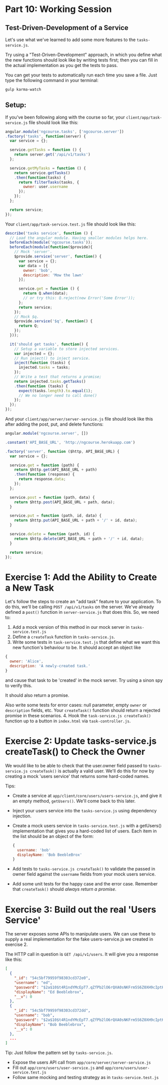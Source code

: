 # Part 10: Working Session

## Test-Driven-Development of a Service

Let's use what we've learned to add some more features to the
`tasks-service.js`.

Try using a "Test-Driven-Development" approach, in which you define what
the new functions should look like by writing tests first; then you can fill
in the actual implementation as you get the tests to pass.

You can get your tests to automatically run each time you save a file.  Just
type the following command in your terminal:

```bash
gulp karma-watch
```

## Setup:

If you've been following along with the course so far, your
`client/app/task-service.js` file should look like this:

```javascript
angular.module('ngcourse.tasks', ['ngcourse.server'])
.factory('tasks', function(server) {
  var service = {};

  service.getTasks = function () {
    return server.get('/api/v1/tasks')
  };

  service.getMyTasks = function () {
    return service.getTasks()
    .then(function(tasks) {
      return filterTasks(tasks, {
        owner: user.username
      });
    });
  };

  return service;
});
```

Your `client/app/task-service.test.js` file should look like this:

```javascript
describe('tasks service', function () {
  // Load the angular module. Having smaller modules helps here.
  beforeEach(module('ngcourse.tasks'));
  beforeEach(module(function($provide){
    // Mock 'server'.
    $provide.service('server', function() {
      var service = {};
      var data = [{
        owner: 'bob',
        description: 'Mow the lawn'
      }];

      service.get = function () {
        return Q.when(data);
        // or try this: Q.reject(new Error('Some Error'));
      };
      return service;
    });
    // Mock $q.
    $provide.service('$q', function() {
      return Q;
    });
  }));

  it('should get tasks', function() {
    // Setup a variable to store injected services.
    var injected = {};
    // Run inject() to inject service.
    inject(function (tasks) {
      injected.tasks = tasks;
    });
    // Write a test that returns a promise;
    return injected.tasks.getTasks()
    .then(function (tasks) {
      expect(tasks.length).to.equal(1);
      // We no longer need to call done()
    });
  });
});
```

And your `client/app/server/server-service.js` file should look like this after adding the post, put, and delete functions:

```javascript
angular.module('ngcourse.server', [])

.constant('API_BASE_URL', 'http://ngcourse.herokuapp.com')

.factory('server', function ($http, API_BASE_URL) {
  var service = {};

  service.get = function (path) {
    return $http.get(API_BASE_URL + path)
    .then(function (response) {
      return response.data;
    });
  };

  service.post = function (path, data) {
    return $http.post(API_BASE_URL + path, data);
  }

  service.put = function (path, id, data) {
    return $http.put(API_BASE_URL + path + '/' + id, data);
  }

  service.delete = function (path, id) {
    return $http.delete(API_BASE_URL + path + '/' + id, data);
  }

  return service;
});
```

# Exercise 1: Add the Ability to Create a New Task

Let's follow the steps to create an "add task" feature to your application. To
do this, we'll be calling `POST /api/v1/tasks` on the server.  We've already
defined a `post()` function in `server-service.js` that does this.  So, we need
to:

1. Add a mock version of this method in our mock server in
  `tasks-service.test.js`
2. Define a `createTask` function in `tasks-service.js`.
3. Write some tests in `task-service.test.js` that define what we want this
  new function's behaviour to be.  It should accept an object like

  ```javascript
  {
    owner: 'Alice',
    description: 'A newly-created task.'
  }
  ```

  and cause that task to be 'created' in the mock server.  Try using a sinon spy
  to verify this.

  It should also return a promise.

  Also write some tests for error cases: null parameter, empty `owner` or
  `description` fields, etc. Your `createTask()` function should return a
  rejected promise in these scenarios.
4. Hook the `task-service.js createTask()` function up to a button in `index.html`
  via `task-controller.js`.

# Exercise 2: Update tasks-service.js createTask() to Check the Owner

We would like to be able to check that the user.owner field passed to
`tasks-service.js createTask()` is actually a valid user.  We'll do this
for now by creating a mock 'users service' that returns some hard-coded names.

Tips:
* Create a service at `app/client/core/users/users-service.js`, and give
  it an empty method, `getUsers()`.  We'll come back to this later.
* Inject your users service into the `tasks-service.js` using dependency
  injection.
* Create a mock users service in `tasks-service.test.js` with a getUsers()
  implementation that gives you a hard-coded list of users.  Each item in the
  list should be an object of the form:

  ```javascript
  {
    username: 'bob'
    displayName: 'Bob BeebleBrox'
  }
  ```

* Add tests to `tasks-service.js createTask()` to validate the passed in owner
  field against the `username` fields from your mock users service.
* Add some unit tests for the happy case and the error case.  Remember that
  `createTask()` should _always return a promise_.

# Exercise 3: Build out the real 'Users Service'

The server exposes some APIs to manipulate users.  We can use these to supply
a real implementation for the fake users-service.js we created in exercise 2.

The HTTP call in question is `GET /api/v1/users`.  It will give you a response
like this:

```json
[
  {
    "_id": "54c5bf79959f98303cd372e0",
    "username": "ed",
    "password": "$2a$10$t4R1ndYMcEpT7.qZfPb2lO6rQXA0sNKFrm5S6Z0XH9cIptKg68Y3K",
    "displayName": "Ed Beeblebrox",
    "__v": 0
  },
  {
    "_id": "54c5bf79959f98303cd372dd",
    "username": "bob",
    "password": "$2a$10$t4R1ndYMcEpT7.qZfPb2lO6rQXA0sNKFrm5S6Z0XH9cIptKg68Y3K",
    "displayName": "Bob Beeblebrox",
    "__v": 0
  },
  ...
]
```

Tip: Just follow the pattern set by `tasks-service.js`.
* Expose the users API call from `app/core/server/server-service.js`
* Fill out `app/core/users/user-service.js` and
`app/core/users/user-service.test.js`
* Follow same mocking and testing strategy as in `tasks-service.test.js`
